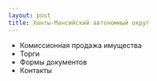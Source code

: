 ```yaml
---
layout: post
title: Ханты-Мансийский автономный округ
---
```

- Комиссионная продажа имущества
- Торги
- Формы документов
- Контакты
